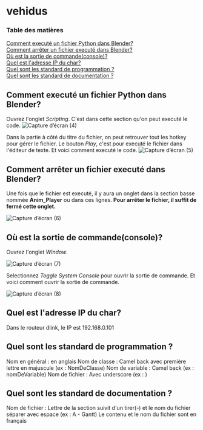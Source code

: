 # vehidus

### Table des matières  
[Comment executé un fichier Python dans Blender?](#header1)  
[Comment arrêter un fichier executé dans Blender?](#header2)   
[Où est la sortie de commande(console)?](#header3)    
[Quel est l'adresse IP du char?](#header4)    
[Quel sont les standard de programmation ?](#header5)    
[Quel sont les standard de documentation ?](#header6)    

<a name="header1"/>

## Comment executé un fichier Python dans Blender?
Ouvrez l'onglet _Scripting_. C'est dans cette section qu'on peut executé le code.
![Capture d’écran (4)](https://user-images.githubusercontent.com/56097666/138791605-bd43bd61-ea5f-447b-8f06-8492f32e7572.png)

Dans la partie à côté du titre du fichier, on peut retrouver tout les hotkey pour gérer le fichier. Le bouton _Play_, c'est pour executé le fichier dans l'éditeur de texte. Et voici comment executé le code.
![Capture d’écran (5)](https://user-images.githubusercontent.com/56097666/138791633-7465707a-e75f-45c5-8d4d-f9a2439948c2.png)

<a name="header2"/>

## Comment arrêter un fichier executé dans Blender?
Une fois que le fichier est executé, il y aura un onglet dans la section basse nommée **Anim_Player** ou dans ces lignes. **Pour arrêter le fichier, il suffit de fermé cette onglet.**

![Capture d’écran (6)](https://user-images.githubusercontent.com/56097666/138791644-45fb28aa-473c-465b-a21a-3443319de06c.png)

<a name="header3"/>

## Où est la sortie de commande(console)?
Ouvrez l'onglet _Window_.  

![Capture d’écran (7)](https://user-images.githubusercontent.com/56097666/138793011-cfe2c4bc-a349-411a-9036-6b7921be1b07.png)

Selectionnez _Toggle System Console_ pour ouvrir la sortie de commande. Et voici comment ouvrir la sortie de commande.

![Capture d’écran (8)](https://user-images.githubusercontent.com/56097666/138791778-ffb19423-60dd-457c-984b-22f09dd5850a.png)

<a name="header4"/>

## Quel est l'adresse IP du char?
Dans le routeur dlink, le IP est 192.168.0.101

<a name="header5"/>

## Quel sont les standard de programmation ?

Nom en général : en anglais
Nom de classe : Camel back avec première lettre en majuscule (ex : NomDeClasse)
Nom de variable : Camel back (ex : nomDeVariable)
Nom de fichier : Avec underscore (ex : )

<a name="header6"/>

## Quel sont les standard de documentation ?

Nom de fichier : Lettre de la section suivit d'un tirer(-) et le nom du fichier séparer avec espace (ex : A - Gantt)
Le contenu et le nom du fichier sont en français
